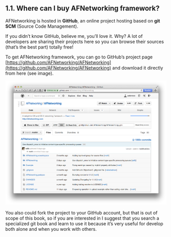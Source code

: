 ## 1.1. Where can I buy AFNetworking framework?

AFNetworking is hosted in **GitHub**, an online project hosting based on **git SCM** (Source Code Management).

If you didn’t know GitHub, believe me, you’ll love it. Why? A lot of developers are sharing their projects here so you can browse their sources (that’s the best part) totally free!

To get AFNetworking framework, you can go to GitHub’s project page [https://github.com/AFNetworking/AFNetworking](https://github.com/AFNetworking/AFNetworking) and download it directly from here (see image).

![AFNetworking GitHub page](assets/8591_01_01.png)

You also could fork the project to your GitHub account, but that is out of scope of this book, so if you are interested in I suggest that you search a specialized git book and learn to use it because it’s very useful for develop both alone and when you work with others.